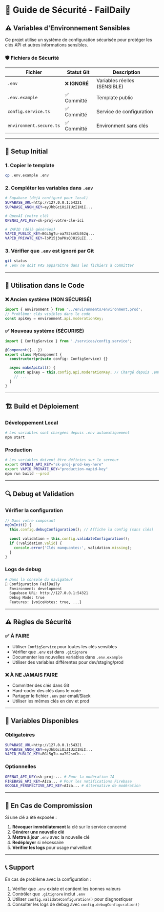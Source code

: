 # 🔐 Guide de Sécurité - FailDaily

## ⚠️ Variables d'Environnement Sensibles

Ce projet utilise un système de configuration sécurisée pour protéger les clés API et autres informations sensibles.

### 🛡️ Fichiers de Sécurité

| Fichier                 | Statut Git   | Description                  |
| ----------------------- | ------------ | ---------------------------- |
| `.env`                  | ❌ **IGNORÉ** | Variables réelles (SENSIBLE) |
| `.env.example`          | ✅ Committé   | Template public              |
| `config.service.ts`     | ✅ Committé   | Service de configuration     |
| `environment.secure.ts` | ✅ Committé   | Environment sans clés        |

---

## 🚀 Setup Initial

### 1. Copier le template
```bash
cp .env.example .env
```

### 2. Compléter les variables dans `.env`
```bash
# Supabase (déjà configuré pour local)
SUPABASE_URL=http://127.0.0.1:54321
SUPABASE_ANON_KEY=eyJhbGciOiJIUzI1NiI...

# OpenAI (votre clé)
OPENAI_API_KEY=sk-proj-votre-cle-ici

# VAPID (déjà générées)
VAPID_PUBLIC_KEY=BGL5gTu-oa7S2smCb362q...
VAPID_PRIVATE_KEY=lbP15j3aPKsQJU1SLEI...
```

### 3. Vérifier que `.env` est ignoré par Git
```bash
git status
# .env ne doit PAS apparaître dans les fichiers à committer
```

---

## 🔧 Utilisation dans le Code

### ❌ Ancien système (NON SÉCURISÉ)
```typescript
import { environment } from '../environments/environment.prod';
// Problème: clés visibles dans le code
const apiKey = environment.api.moderationKey;
```

### ✅ Nouveau système (SÉCURISÉ)
```typescript
import { ConfigService } from './services/config.service';

@Component({...})
export class MyComponent {
  constructor(private config: ConfigService) {}

  async makeApiCall() {
    const apiKey = this.config.api.moderationKey; // Chargé depuis .env
    // ...
  }
}
```

---

## 🏗️ Build et Déploiement

### Développement Local
```bash
# Les variables sont chargées depuis .env automatiquement
npm start
```

### Production
```bash
# Les variables doivent être définies sur le serveur
export OPENAI_API_KEY="sk-proj-prod-key-here"
export VAPID_PRIVATE_KEY="production-vapid-key"
npm run build --prod
```

---

## 🔍 Debug et Validation

### Vérifier la configuration
```typescript
// Dans votre composant
ngOnInit() {
  this.config.debugConfiguration(); // Affiche la config (sans clés)
  
  const validation = this.config.validateConfiguration();
  if (!validation.valid) {
    console.error('Clés manquantes:', validation.missing);
  }
}
```

### Logs de debug
```bash
# Dans la console du navigateur
🔧 Configuration FailDaily
  Environment: development
  Supabase URL: http://127.0.0.1:54321
  Debug Mode: true
  Features: {voiceNotes: true, ...}
```

---

## ⚠️ Règles de Sécurité

### ✅ À FAIRE
- Utiliser `ConfigService` pour toutes les clés sensibles
- Vérifier que `.env` est dans `.gitignore`
- Documenter les nouvelles variables dans `.env.example`
- Utiliser des variables différentes pour dev/staging/prod

### ❌ À NE JAMAIS FAIRE
- Committer des clés dans Git
- Hard-coder des clés dans le code
- Partager le fichier `.env` par email/Slack
- Utiliser les mêmes clés en dev et prod

---

## 🔧 Variables Disponibles

### Obligatoires
```bash
SUPABASE_URL=http://127.0.0.1:54321
SUPABASE_ANON_KEY=eyJhbGciOiJIUzI1NiI...
VAPID_PUBLIC_KEY=BGL5gTu-oa7S2smCb...
```

### Optionnelles
```bash
OPENAI_API_KEY=sk-proj-... # Pour la modération IA
FIREBASE_API_KEY=AIza... # Pour les notifications Firebase
GOOGLE_PERSPECTIVE_API_KEY=AIza... # Alternative de modération
```

---

## 🚨 En Cas de Compromission

Si une clé a été exposée :

1. **Révoquer immédiatement** la clé sur le service concerné
2. **Générer une nouvelle clé**
3. **Mettre à jour** `.env` avec la nouvelle clé
4. **Redéployer** si nécessaire
5. **Vérifier les logs** pour usage malveillant

---

## 📞 Support

En cas de problème avec la configuration :
1. Vérifier que `.env` existe et contient les bonnes valeurs
2. Contrôler que `.gitignore` inclut `.env`
3. Utiliser `config.validateConfiguration()` pour diagnostiquer
4. Consulter les logs de debug avec `config.debugConfiguration()`
